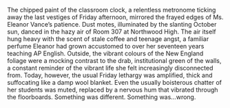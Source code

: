 The chipped paint of the classroom clock, a relentless metronome ticking away the last vestiges of Friday afternoon, mirrored the frayed edges of Ms. Eleanor Vance’s patience.  Dust motes, illuminated by the slanting October sun, danced in the hazy air of Room 307 at Northwood High.  The air itself hung heavy with the scent of stale coffee and teenage angst, a familiar perfume Eleanor had grown accustomed to over her seventeen years teaching AP English.  Outside, the vibrant colours of the New England foliage were a mocking contrast to the drab, institutional green of the walls, a constant reminder of the vibrant life she felt increasingly disconnected from.  Today, however, the usual Friday lethargy was amplified, thick and suffocating like a damp wool blanket. Even the usually boisterous chatter of her students was muted, replaced by a nervous hum that vibrated through the floorboards.  Something was different.  Something was…wrong.
